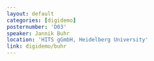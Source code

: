 ```yaml
---
layout: default
categories: [digidemo]
posternumber: 'D03'
speaker: Jannik Buhr
location: 'HITS gGmbH, Heidelberg University'
link: digidemo/buhr
---
```

